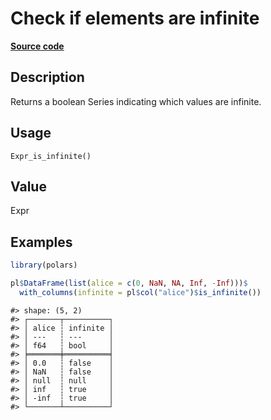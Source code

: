 

# Check if elements are infinite

[**Source code**](https://github.com/pola-rs/r-polars/tree/c47431ca69622f79ed7a3f1d7bfee6075ffabfee/R/after-wrappers.R#L20)

## Description

Returns a boolean Series indicating which values are infinite.

## Usage

<pre><code class='language-R'>Expr_is_infinite()
</code></pre>

## Value

Expr

## Examples

``` r
library(polars)

pl$DataFrame(list(alice = c(0, NaN, NA, Inf, -Inf)))$
  with_columns(infinite = pl$col("alice")$is_infinite())
```

    #> shape: (5, 2)
    #> ┌───────┬──────────┐
    #> │ alice ┆ infinite │
    #> │ ---   ┆ ---      │
    #> │ f64   ┆ bool     │
    #> ╞═══════╪══════════╡
    #> │ 0.0   ┆ false    │
    #> │ NaN   ┆ false    │
    #> │ null  ┆ null     │
    #> │ inf   ┆ true     │
    #> │ -inf  ┆ true     │
    #> └───────┴──────────┘
